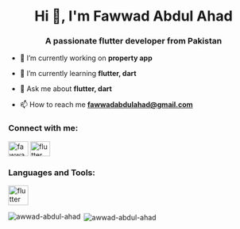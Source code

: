 <h1 align="center">Hi 👋, I'm Fawwad Abdul Ahad</h1>
<h3 align="center">A passionate flutter developer from Pakistan</h3>



- 🔭 I’m currently working on **property app**

- 🌱 I’m currently learning **flutter, dart**

- 💬 Ask me about **flutter, dart**

- 📫 How to reach me **fawwadabdulahad@gmail.com**

<h3 align="left">Connect with me:</h3>
<p align="left">
<a href="https://fb.com/fawwad abdul ahad" target="blank"><img align="center" src="https://raw.githubusercontent.com/rahuldkjain/github-profile-readme-generator/master/src/images/icons/Social/facebook.svg" alt="fawwad abdul ahad" height="30" width="40" /></a>
<a href="https://instagram.com/flutter._.master" target="blank"><img align="center" src="https://raw.githubusercontent.com/rahuldkjain/github-profile-readme-generator/master/src/images/icons/Social/instagram.svg" alt="flutter._.master" height="30" width="40" /></a>
</p>

<h3 align="left">Languages and Tools:</h3>
<p align="left"> <a href="https://flutter.dev" target="_blank" rel="noreferrer"> <img src="https://www.vectorlogo.zone/logos/flutterio/flutterio-icon.svg" alt="flutter" width="40" height="40"/> </a> </p>

<p><img align="left" src="https://github-readme-stats.vercel.app/api/top-langs?username=awwad-abdul-ahad&show_icons=true&locale=en&layout=compact" alt="awwad-abdul-ahad" /></p>

<p>&nbsp;<img align="center" src="https://github-readme-stats.vercel.app/api?username=awwad-abdul-ahad&show_icons=true&locale=en" alt="awwad-abdul-ahad" /></p>
